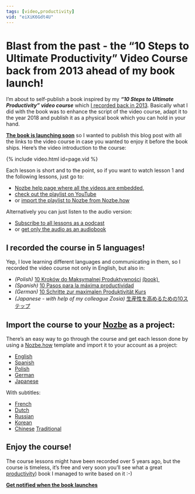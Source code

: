 ```yaml
---
tags: [video,productivity]
vid: "eiXiK6Gdt4U"
---
```


# Blast from the past - the “10 Steps to Ultimate Productivity” Video Course back from 2013 ahead of my book launch!

I’m about to self-publish a book inspired by my ***“10 Steps to Ultimate Productivity” video course*** which [I recorded back in 2013](https://sliwinski.com/productivity-course/). Basically what I did with the book was to enhance the script of the video course, adapt it to the year 2018 and publish it as a physical book which you can hold in your hand.

**[The book is launching soon](https://productivitycourse.com)** so I wanted to publish this blog post with all the links to the video course in case you wanted to enjoy it before the book ships. Here’s the video introduction to the course:

{% include video.html id=page.vid %}

<!--More-->

Each lesson is short and to the point, so if you want to watch lesson 1 and the following lessons, just go to:

- [Nozbe help page where all the videos are embedded](https://help.nozbe.com/bonus/lesson-1/),
- [check out the playlist on YouTube](https://www.youtube.com/playlist?list=PL4VGcOPPsP4OnVuDc-4D0PXzlKET4FhgL)
- or [import the playlist to Nozbe from Nozbe.how](https://nozbe.how/0lUFB)

Alternatively you can just listen to the audio version:

- [Subscribe to all lessons as a podcast](https://itunes.apple.com/us/podcast/10-steps-to-ultimate-productivity/id1084366442?mt=2)
- or [get only the audio as an audiobook](http://n0z.be/49)

## I recorded the course in 5 languages!

Yep, I love learning different languages and communicating in them, so I recorded the video course not only in English, but also in:

- *(Polish)* [10 Kroków do Maksymalnej Produktywności](https://www.youtube.com/playlist?list=PLTvW%5C_dU2FPUcCX8eqjGHu-Gh8Mm-idg99) [(book) ](https://kursproduktywnosci.pl)
- *(Spanish)* [10 Pasos para la máxima productividad](https://www.youtube.com/playlist?list=PLalQorNQFHm4aN27PuvZ56uPaDVVj1PBW)
- *(German)* [10 Schritte zur maximalen Produktivität Kurs](https://www.youtube.com/playlist?list=PLGMbeOV6ROAsu-9gXnVYpMwO8ijA_NhWK)
- *(Japanese - with help of my colleague Zosia)* [生産性を高めるための10ステップ](https://www.youtube.com/playlist?list=PLe4r9PAK7JxNNQnj6PGd6tJtN4sxi8RV5)

## Import the course to your [Nozbe](https://nozbe.com) as a project:

There’s an easy way to go through the course and get each lesson done by using a [Nozbe.how](https://nozbe.how) template and import it to your account as a project:

- [English](https://nozbe.how/0lUFB)
- [Spanish](https://nozbe.how/U5ZpO)
- [Polish](https://nozbe.how/8cEc1)
- [German](https://nozbe.how/kgOwm)
- [Japanese](https://nozbe.how/TBigm)

With subtitles:

- [French](https://nozbe.how/QX9uh)
- [Dutch](https://nozbe.how/qwypO)
- [Russian](https://nozbe.how/jL2oG)
- [Korean](https://nozbe.how/ee5SW)
- [Chinese](https://nozbe.how/Dt5KX) [Traditional](https://nozbe.how/rjXmh)

## Enjoy the course!

The course lessons might have been recorded over 5 years ago, but the course is timeless, it’s free and very soon you’ll see what a great [productivity](/productivity)) book I managed to write based on it :-)

[**Get notified when the book launches**](https://productivitycourse.com)


[n]: https://michael.gratis/nozbe
[p]: /podcast